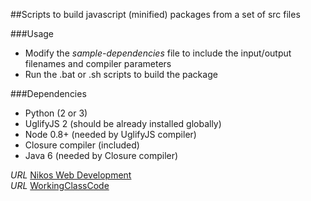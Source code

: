 ##Scripts to build javascript (minified) packages from a set of src files

###Usage

* Modify the *sample-dependencies* file to include the input/output filenames and compiler parameters
* Run the .bat or .sh scripts to build the package

###Dependencies

* Python (2 or 3)
* UglifyJS 2 (should be already installed globally)
* Node 0.8+ (needed by UglifyJS compiler)
* Closure compiler (included)
* Java 6 (needed by Closure compiler)


*URL* [Nikos Web Development](http://nikos-web-development.netai.net/ "Nikos Web Development")  
*URL* [WorkingClassCode](http://workingclasscode.uphero.com/ "Working Class Code")  

